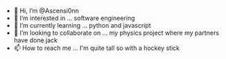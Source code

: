 - 👋 Hi, I’m @Ascensi0nn
- 👀 I’m interested in ... software engineering
- 🌱 I’m currently learning ... python and javascript
- 💞️ I’m looking to collaborate on ... my physics project where my partners have done jack
- 📫 How to reach me ... I'm quite tall so with a hockey stick

<!---
Ascensi0nn/Ascensi0nn is a ✨ special ✨ repository because its `README.md` (this file) appears on your GitHub profile.
You can click the Preview link to take a look at your changes.
--->
